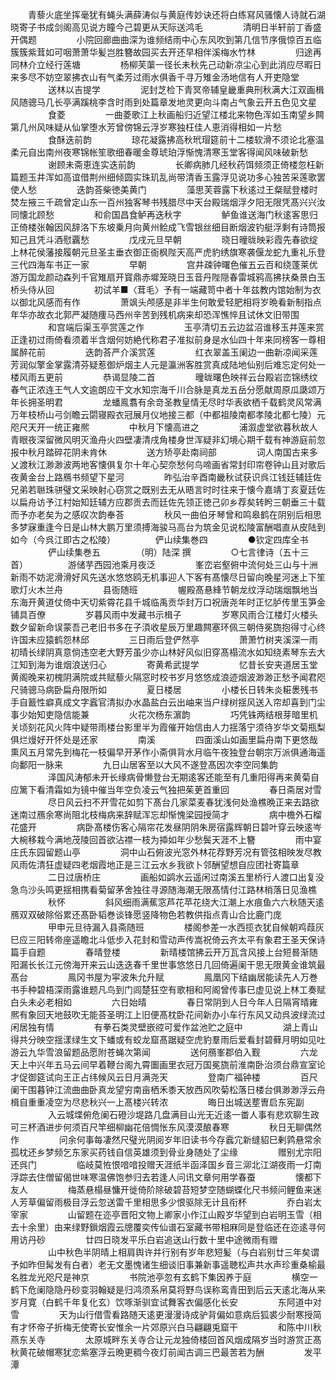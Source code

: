 <!-- { "loadSidebar": true } -->
　　青藜火底坐挥毫犹有蝇头满薛涛似与黄庭传妙诀还将白练冩风骚懐人诗就石湖晓寄子书成剑阁高见说方瞳今己碧更从天际送鸿毛
　　
　　清明日半轩前丁香盛开偶题
　　
　　小院回廊曲曲深为谁频结雨中心东风吹到第几信节序俄惊百五临簇簇紫茸如可咽萧萧华髪岂胜簪故园买去开还早相伴溪梅水竹林
　　
　　归途再同林介立经行莲塘
　　
　　杨柳芙蕖一径长未秋先己动新凉尘心到此消应尽暇日来多尽不妨空翠拂衣山有气柔芳过雨水俱香千寻万雉金汤地信有人开吏隐堂
　　
　　送林以吉提学
　　
　　泥封芝检下青冥帝辅皇畿重典刑秋满大江双画楫风随骢马几长亭满蹊桃李含时雨到处篇章发地灵更向斗南占气象云开五色见文星
　　
　　食菱
　　
　　一曲菱歌江上秋画船归近望江楼北来物色浑如玉南望乡闗第几州风味疑从仙掌堕水芳曾傍锦云浮岁寒独枉佳人恵消得相如一片愁
　　
　　食酥迭前韵
　　
　　琼花凝露拂高秋玳瑁筵前十二楼软滑不须论北塞温柔元自出南州夜寒锦帐笙歌细春暖金尊琥珀浮惭愧清寒玉堂客得闻风味破新愁
　　
　　谢顾未斋恵连实迭前韵
　　
　　长卿病肺几经秋药饵频须正倚楼忽枉新篇题玉井浑如高谊借荆州细倾圆实珠玑乱尚带清香玉露浮见说功多心独苦采莲歌罢使人愁
　　
　　迭韵荅柴徳美黄门
　　
　　藻思芙蓉露下秋逺过王粲赋登楼时焚左掖三千疏曾定山东一百州独客琴书残腊尽中天台殿瑞烟浮夕阳无限凭髙兴兴汝同懐北顾愁
　　
　　和俞国昌食鲈再迭秋字
　　
　　鲈鱼谁送海门秋逺客思归正倚楼张翰因风辞洛下东坡乗月向黄州鲙成飞雪银丝细目断烟波钓艇浮剩有诗筒报知己且凭斗酒慰覊愁
　　
　　戊戌元旦早朝
　　
　　晓日曈昽映彩霞先春欲绽上林花侯藩接履朝元旦圣主垂衣御正衙枫陛天高严虎豹绣旗寒袭偃龙蛇九重礼乐登三代四海车书正一家
　　
　　早朝
　　
　　宫井疎钟曙色催五云百和绕蓬莱优游万国龙颜动森列千官雉扇开寳鼎赤墀笼晓日玉音丹陛隠春雷城鸦高拂扶桑景白玉桥头侍从回
　　
　　初试羊■〈茸毛〉予有一端藏笥中者十年兹教内馆始制为衣以御北风感而有作
　　
　　萧飒头颅感是非半生何敢爱轻肥相将岁晩看新制指点年华亦故衣北郭严凝随痩马西州辛苦到残机病来却恐浑憔悴且试休文旧带围
　　
　　和宫端后渠玉亭赏莲之作
　　
　　玉亭清切五云边盆沼谁移玉井莲来赏正逢初过雨倚看须着半含烟何妨絶代称君子准拟前身是水仙四十年来同榜客一尊相属醉花前
　　
　　迭韵荅严介溪赏莲
　　
　　红衣翠盖玉阑边一曲新凉闻采莲芳润似擎金掌露清芬疑惹御炉烟主人元是瀛洲客胜赏真成陆地仙别后难忘定何处一楼风雨五更前
　　
　　恭谒显陵二首
　　
　　曈昽曙色映祥云台殿岩峦锦绣纹春气正浓连王气人文逾朗应干文水知宗海千川合脉是真龙五岳分愿献周原瓜瓞颂万年长拥圣明君
　　
　　龙蟠鳯翥有余竒圣教皇情无尽时华表欲栖千载鹤灵风常满万年枝桥山弓剑瞻云閟寝殿衣冠展月仪地接三都（中都祖陵南都孝陵北都七陵）元咫尺天开一统正雍熈
　　
　　中秋月下懐高进之
　　
　　浦溆虚堂欲暮秋故人青眼夜深留微风明灭渔舟火四壁凄清戌角楼身世浑疑非幻境心期千载有神游庭前忽报中秋月踏碎花阴未肯休
　　
　　送方矫亭赴南祠部
　　
　　词人南国古来多乂渡秋江渺渺波两地客懐俱复尔十年心契奈愁何鸟啼画省常封印帘卷钟山且对歌后夜黄金台上路鴈书频望下星河
　　
　　昨弘治辛酉南畿秋试获识呉江钱廷辅廷佐兄弟若聮珠骈璧文采映射心窃赏之既别去无从晤言时时往来于懐今嘉靖丁亥夏廷佐以扁舟访予江村始知廷辅方应郡贡去而廷佐先领正徳己卯乡荐矣转盻三朝垂三十载而予亦老矣为之感叹次韵奉荅
　　
　　秋风一曲伯牙琴曾和鸣皋鹤在阴别后相思多梦寐重逢今日是山林大鹏万里须搏海骏马高台为筑金见说松陵富酬唱直从皮陆到如今（今呉江即古之松陵）
　　
　　俨山续集巻四
　　
　　●钦定四库全书
　　
　　俨山续集巻五
　　
　　（明）陆深 撰
　　
　　○七言律诗（五十三首）
　　
　　游储芋西园池乘月夜泛
　　
　　峯峦岩壑俯中流何处三山与十洲新雨不妨泥滑滑好风先送水悠悠鸥无机事迎人下客有髙懐尽日留向晚星河迷上下笙歌灯火木兰舟
　　
　　县衙随班
　　
　　幄殿髙悬綘节朝龙纹浮动瑞烟飘地当东海开黄道仗倚中天切紫霄花县千城临禹贡华封万口祝唐尧年时正忆胪传里玉笋金铺具百僚
　　
　　岁暮风雨中发藏书示楫子
　　
　　岁寒风雨合江楼灯火楼头数夕留新命误蒙吾己老旧书多在子湏收星辰万里趣闗塞环佩三朝侍冕旒抱得寸心终许国未应猿鹤怨林邱
　　
　　三日雨后登俨然亭
　　
　　萧萧竹树夹溪深一雨初晴长绿阴真意倘违空老大野芳虽少亦山林好风似旧穿髙榻流水如知绕素琴东去大江知到海为谁烟浪送归心
　　
　　寄黄希武提学
　　
　　忆昔长安夹道居玉堂黄阁晚来初槐阴满院或共赋藜火隔窓时校书岁月悠悠成浪迹烟波渺渺正愁予闻君咫尺骑骢马病卧扁舟限所如
　　
　　夏日楼居
　　
　　小楼长日转朱炎糚褁残书手自籖性癖真成文字蠧官清拟办水晶盐白云出岫来当户绿树揺风送入帘却喜到门尘事少始知吏隐信能兼
　　
　　火花次杨东濵韵
　　
　　巧凭铢两结根芽暗里机关顷刻花风火阵中疑带雨楼台影里半为霞催开始信由人力揺落宁须待岁华文菊瓶梨俱烂熳好开怀处是还家
　　
　　南溪
　　
　　四面溪山如画里扁舟南下更悠哉熏风五月常先到梅花一枝偏早开茅作小斋俱背水月临午夜独登台朝宗万派俱通海遥向鄱阳一脉来
　　
　　九日山居客至以大风不遂登髙因次李空同集韵
　　
　　泽国风涛郁未开长缘病骨懒登台无期逺客还能至有几重阳得再来黄菊自应篱下看清霜如为镜中催当年空负凌云气独把茱茰首重回
　　
　　春日斋居对雪
　　
　　尽日风云扫不开雪花如剪下髙台几家菜麦春犹浅何处渔樵晩正来去路欲迷南过鴈余寒尚阻北枝梅病来辞赋浑忘却惭愧梁园授简才
　　
　　病中檐外石榴花盛开
　　
　　病卧髙楼伤客心隔帘花发昼阴阴朱房宿露辉朝日碧叶穿云映逺岑大椀移栽今满地茂陵回首欲沾襟一枝为揷如年少愁鬓天涯不上簪
　　
　　雨中宴庄氏东园留题山亭
　　
　　洞中山石俯波光窓外林花荐野芳况有管弦相映发尽教风雨佐清狂虚疑四老烟霞地正是三江云水乡我欲卜邻酬望想自应团社寄篇章
　　
　　二日过唐桥庄
　　
　　画船如鹢水云遥闲过南溪五里桥行人渡口出复没急鸟沙头鸣更揺相携看菊留茅舍独往寻源随海潮无限髙情付江路林梢落日见渔樵
　　
　　秋怀
　　
　　斜风细雨满蕉窓芦花苹花绕大江潮上水痕鱼六六秋随天逺鴈双双破除俗累还髙卧韬巻谈锋愿竖降物色若教供指点青山合比鹿门庞
　　
　　甲申元旦待漏入县斋随班
　　
　　楼阁参差一水西揽衣犹自候朝鸡葭灰巳应三阳转帝座遥瞻北斗低步入花封和雪动声传嵩祝倚云齐太平有象君王圣天保诗篇手自题
　　
　　春晴登楼
　　
　　新晴楼馆拂云开万瓦含风接上台短晷渐随阳漏长长江元傍海开来云山迭迭春千里世事悠悠日几回倚遍阑干思无限黄金谁筑最髙台
　　
　　鳯冈书屋为寜波朱允升赋
　　
　　鳯凰冈下结幽居能读先人万巻书手种碧梧深雨露谁题凡鸟到门闾楚狂空有歌相和阿阁曾传事巳虚见说上林工奏赋白头未必老相如
　　
　　六日始晴
　　
　　春日常阴到人日今年人日隔宵晴雍熈有象回天地鼓吹无能荅圣明江上旧便髙枕卧花间新办小车行东风又动呉波绿流过闲居独有情
　　
　　有拳石类灵壁嵌谾可爱作盆池贮之庭中
　　
　　湖上青山得共分映空揺漾绿生文下蟠或有蛟龙窟髙踞疑空虎豹羣雨后爱看封碧藓月明如见吐游云九华雪浪留题品愿附苍蝇次第闻
　　
　　送何鴈峯郡伯入觐
　　
　　六龙天上中兴年五马云间早着鞭台阁九霄圗画里衣冠万国冕旒前淮南卧治须台鼎宣室论才促御筵试向王正占纬候风云日月满尧天
　　
　　登南广福钟楼
　　
　　百尺阑干围暮钟江流曲曲卧真龙望穷南亩栖禾黍天放西风吹菊松落日楼台俱渺渺浮云舟楫自重重凌空为尽悲秋兴一上髙楼兴转浓
　　
　　晦日出城送塟曺启东宪副
　　
　　入云城堞俯危阑石磴沙堤路几盘满目山光无近逺一畨人事有悲欢聊生政可三杯酒进步何须百尺竿细柳幽花倍惆怅东风漠漠酿春寒
　　
　　秋日无聊偶然作
　　
　　问余何事每凄然尺璧光阴阅岁年旧读书今存蠧宂新缝貂巳剰鹑悬常余孤枕还乡梦频乞东家买药钱自信英雄须到骨业身随处了尘缘
　　
　　赠别尤宗阳还呉门
　　
　　临岐莫恠恨喑喑投赠天涯纸半函泽国乡音三泖北江湖夜雨一灯南浮踪去住僧留偈世味寒温佛饱参归去若逢人问讯文章何用学春蚕
　　
　　懐都下友人
　　
　　梅蒸悬榻昼慵开徙倚阶除破碧苔短梦空随蝴蝶化尺书频问鲤鱼来迷人芳草偏留雨极目浮云忽送雷千里相思多少恨驱除无计且衔杯
　　
　　乔白岩太宰家
　　
　　山留题在迩亭晋阳文物上卿家小作江山殿岁华望到白岩明玉雪（相去十余里）由来绿野鎻烟霞云牕覆奕传仙谱石室藏书带相麻同是登临还在迩逺寻何用访丹砂
　　
　　廿四日晓发平乐白岩追送山行数十里中途微雨有赠
　　
　　山中秋色半阴晴上相肩舆许并行别有岁年悲短髪（与白岩别廿三年矣谓予如昨但髯发有白者）老无文墨愧诸生细谈旧事兼新事遥聴松声共水声珍重桑榆最名胜龙光咫尺是神京
　　
　　书院池亭忽有玄鹤下集因养于庭
　　
　　横空一鹤下危阑隐隐丹砂变羽翰疑是归鸿须系帛莫将野鸟误称鸾青田到后云天逺北海从来岁月寛（白鹤千年复化玄）饮啄渐驯宜试舞客衣偏感化长安
　　
　　东阿道中对雪
　　
　　天为山行借雪看路随天逺更漫漫诗成驴背偏如意病后狐裘少耐寒授简有才怀帝子折梅无使寄长安惟余一片郊原兴白马翩翩兎窟干
　　
　　和陈中川秋燕东关寺
　　
　　太原城畔东关寺合让元龙独倚楼回首风烟成隔岁当时游赏正髙秋黄花破帽寒犹恋紫塞浮云晩更稠今夜灯前闻古调三巴最苦若为酬
　　
　　发平潭
　　
